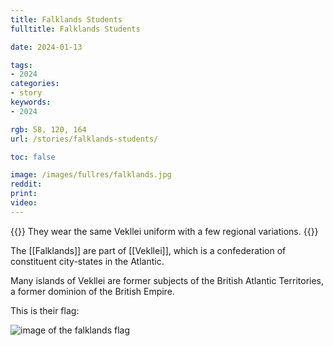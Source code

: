 ```yaml
---
title: Falklands Students
fulltitle: Falklands Students

date: 2024-01-13

tags:
- 2024
categories:
- story
keywords:
- 2024

rgb: 58, 120, 164
url: /stories/falklands-students/

toc: false

image: /images/fullres/falklands.jpg
reddit:
print:
video:
---
```

{{<note caption>}}
They wear the same Vekllei uniform with a few regional variations.
{{</note>}}

The [[Falklands]] are part of [[Vekllei]], which is a confederation of constituent city-states in the Atlantic.

Many islands of Vekllei are former subjects of the British Atlantic Territories, a former dominion of the British Empire.

This is their flag:

![image of the falklands flag](/svg/flags/falklands.svg)